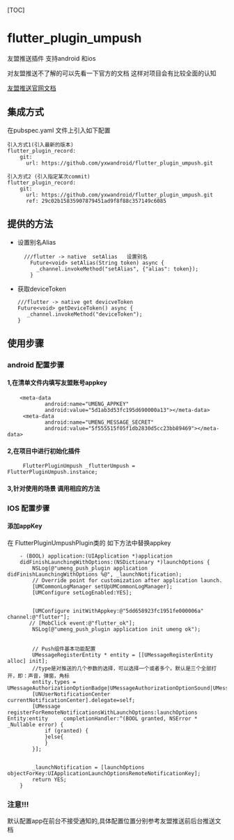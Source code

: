 [TOC]

# flutter_plugin_umpush

友盟推送插件 支持android 和ios 

对友盟推送不了解的可以先看一下官方的文档  这样对项目会有比较全面的认知

[友盟推送官网文档](https://www.umeng.com/push)

## 集成方式 

在pubspec.yaml 文件上引入如下配置

    引入方式1(引入最新的版本)
    flutter_plugin_record:
        git:
          url: https://github.com/yxwandroid/flutter_plugin_umpush.git
    
    引入方式2 (引入指定某次commit)
    flutter_plugin_record:
        git:
          url: https://github.com/yxwandroid/flutter_plugin_umpush.git
          ref: 29c02b15835907879451ad9f8f88c357149c6085
          


   

  
## 提供的方法

- 设置别名Alias



        ///flutter -> native  setAlias   设置别名
          Future<void> setAlias(String token) async {
            _channel.invokeMethod("setAlias", {"alias": token});
          }

      
- 获取deviceToken


     
      ///flutter -> native get devicveToken
      Future<void> getDeviceToken() async {
         _channel.invokeMethod("deviceToken");
      }




## 使用步骤 
### android 配置步骤 
#### 1,在清单文件内填写友盟账号appkey 

        <meta-data
                android:name="UMENG_APPKEY"
                android:value="5d1ab3d53fc195d690000a13"></meta-data>
         <meta-data
                android:name="UMENG_MESSAGE_SECRET"
                android:value="5f555515f05f1db2830d5cc23bb89469"></meta-data>
                
                
             
             
             
             
       
    
#### 2,在项目中进行初始化插件 

    
     
         FlutterPluginUmpush _flutterUmpush = FlutterPluginUmpush.instance;
         
         
       
   
#### 3,针对使用的场景 调用相应的方法 



### IOS 配置步骤 

####  添加appKey  

在 FlutterPluginUmpushPlugin类的 如下方法中替换appkey 

       
            
        - (BOOL) application:(UIApplication *)application
        didFinishLaunchingWithOptions:(NSDictionary *)launchOptions {
            NSLog(@"umeng_push_plugin application didFinishLaunchingWithOptions %@", _launchNotification);
            // Override point for customization after application launch.
            [UMCommonLogManager setUpUMCommonLogManager];
            [UMConfigure setLogEnabled:YES];
            
            
            [UMConfigure initWithAppkey:@"5dd658923fc1951fe000006a" channel:@"flutter"];
           // [MobClick event:@"flutter_ok"];
            NSLog(@"umeng_push_plugin application init umeng ok");
          
            
            // Push组件基本功能配置
            UMessageRegisterEntity * entity = [[UMessageRegisterEntity alloc] init];
            //type是对推送的几个参数的选择，可以选择一个或者多个。默认是三个全部打开，即：声音，弹窗，角标
            entity.types = UMessageAuthorizationOptionBadge|UMessageAuthorizationOptionSound|UMessageAuthorizationOptionAlert;
            [UNUserNotificationCenter currentNotificationCenter].delegate=self;
            [UMessage registerForRemoteNotificationsWithLaunchOptions:launchOptions Entity:entity     completionHandler:^(BOOL granted, NSError * _Nullable error) {
                if (granted) {
                }else{
                }
            }];
            
       
            _launchNotification = [launchOptions objectForKey:UIApplicationLaunchOptionsRemoteNotificationKey];
            return YES;
        }







###   注意!!!
 
 默认配置app在前台不接受通知的,具体配置位置分别参考友盟推送前后台推送文档
 